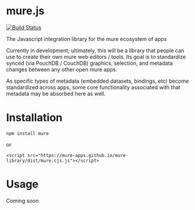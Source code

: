 mure.js
=======
[![Build Status](https://travis-ci.org/mure-apps/mure-library.svg?branch=master)](https://travis-ci.org/mure-apps/mure-library)

The Javascript integration library for the mure ecosystem of apps

Currently in development; ultimately, this will be a library that people can use
to create their own mure web editors / tools. Its goal is to standardize synced (via PouchDB / CouchDB) graphics, selection, and metadata changes between any other open mure apps.

As specific types of metadata (embedded datasets, bindings, etc) become standardized
across apps, some core functionality associated with that metadata may be
absorbed here as well.

Installation
============

```
npm install mure
```
or
```
<script src="https://mure-apps.github.io/mure-library/dist/mure.cjs.js"></script>
```

Usage
=====
Coming soon
